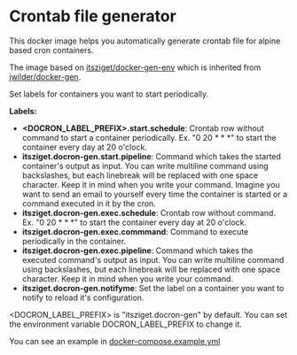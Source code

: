 # Crontab file generator

This docker image helps you automatically generate crontab file for alpine based cron containers.

The image based on [itsziget/docker-gen-env](https://hub.docker.com/r/itsziget/docker-gen-env) which is inherited from [jwilder/docker-gen](https://hub.docker.com/r/jwilder/docker-gen).

Set labels for containers you want to start periodically. 

**Labels:**

- **&lt;DOCRON_LABEL_PREFIX&gt;.start.schedule**: Crontab row without command to start a container periodically. Ex. "0 20 &ast; &ast; &ast;" to start the container every day at 20 o'clock.
- **itsziget.docron-gen.start.pipeline**: Command which takes the started container's output as input. You can write multiline command using backslashes, but each linebreak will be replaced with one space character. Keep it in mind when you write your command. Imagine you want to send an email to yourself every time the container is started or a command executed in it by the cron.
- **itsziget.docron-gen.exec.schedule**: Crontab row without command. Ex. "0 20 &ast; &ast; &ast;" to start the container every day at 20 o'clock.
- **itsziget.docron-gen.exec.commmand**: Command to execute periodically in the container.
- **itsziget.docron-gen.exec.pipeline**: Command which takes the executed command's output as input. You can write multiline command using backslashes, but each linebreak will be replaced with one space character. Keep it in mind when you write your command.
- **itsziget.docron-gen.notifyme**: Set the label on a container you want to notify to reload it's configuration.

&lt;DOCRON_LABEL_PREFIX&gt; is "itsziget.docron-gen" by default. You can set the environment variable DOCRON_LABEL_PREFIX to change it. 

You can see an example in [docker-compose.example.yml](https://github.com/itsziget/docron-gen/blob/master/docker-compose.example.yml)